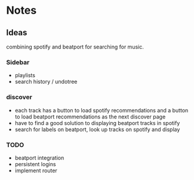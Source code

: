 # Notes

## Ideas

combining spotify and beatport for searching for music.

### Sidebar

- playlists
- search history / undotree

### discover

- each track has a button to load spotify recommendations and a button to load beatport recommendations as the next discover page
- have to find a good solution to displaying beatport tracks in spotify
- search for labels on beatport, look up tracks on spotify and display

### TODO

- beatport integration
- persistent logins
- implement router
